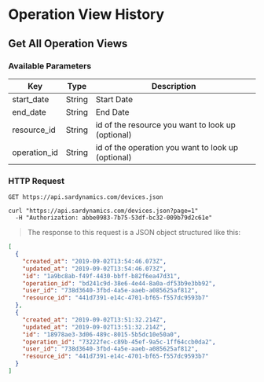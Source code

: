 # Operation View History

## Get All Operation Views

### Available Parameters

| Key          | Type   | Description                                        |
| ------------ | ------ | -------------------------------------------------- |
| start_date   | String | Start Date                                         |
| end_date     | String | End Date                                           |
| resource_id  | String | id of the resource you want to look up (optional)  |
| operation_id | String | id of the operation you want to look up (optional) |

### HTTP Request

`GET https://api.sardynamics.com/devices.json`

```shell
curl "https://api.sardynamics.com/devices.json?page=1"
  -H "Authorization: abbe0983-7b75-53df-bc32-009b79d2c61e"
```

> The response to this request is a JSON object structured like this:

```json
[
  {
    "created_at": "2019-09-02T13:54:46.073Z",
    "updated_at": "2019-09-02T13:54:46.073Z",
    "id": "1a9bc8ab-f49f-4430-bbff-b82f6ea47d31",
    "operation_id": "bd241c9d-38e6-4e44-8a0a-df53b9e3bb92",
    "user_id": "738d3640-3fbd-4a5e-aaeb-a085625af812",
    "resource_id": "441d7391-e14c-4701-bf65-f557dc9593b7"
  },
  {
    "created_at": "2019-09-02T13:51:32.214Z",
    "updated_at": "2019-09-02T13:51:32.214Z",
    "id": "18978ae3-3d06-489c-8015-5b5dc10e50a0",
    "operation_id": "73222fec-c89b-45ef-9a5c-1ff64ccb0da2",
    "user_id": "738d3640-3fbd-4a5e-aaeb-a085625af812",
    "resource_id": "441d7391-e14c-4701-bf65-f557dc9593b7"
  }
]
```
